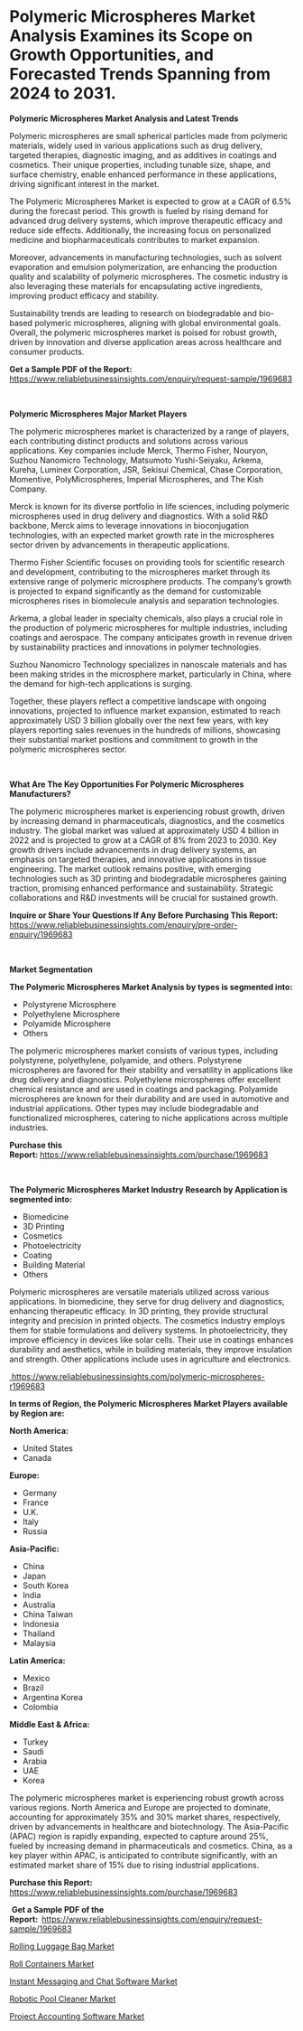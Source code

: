 <p><h1>Polymeric Microspheres Market Analysis Examines its Scope on Growth Opportunities, and Forecasted Trends Spanning from 2024 to 2031.</h1></p><p><strong>Polymeric Microspheres Market Analysis and Latest Trends</strong></p>
<p><p>Polymeric microspheres are small spherical particles made from polymeric materials, widely used in various applications such as drug delivery, targeted therapies, diagnostic imaging, and as additives in coatings and cosmetics. Their unique properties, including tunable size, shape, and surface chemistry, enable enhanced performance in these applications, driving significant interest in the market.</p><p>The Polymeric Microspheres Market is expected to grow at a CAGR of 6.5% during the forecast period. This growth is fueled by rising demand for advanced drug delivery systems, which improve therapeutic efficacy and reduce side effects. Additionally, the increasing focus on personalized medicine and biopharmaceuticals contributes to market expansion. </p><p>Moreover, advancements in manufacturing technologies, such as solvent evaporation and emulsion polymerization, are enhancing the production quality and scalability of polymeric microspheres. The cosmetic industry is also leveraging these materials for encapsulating active ingredients, improving product efficacy and stability.</p><p>Sustainability trends are leading to research on biodegradable and bio-based polymeric microspheres, aligning with global environmental goals. Overall, the polymeric microspheres market is poised for robust growth, driven by innovation and diverse application areas across healthcare and consumer products.</p></p>
<p><strong>Get a Sample PDF of the Report:&nbsp;</strong> <a href="https://www.reliablebusinessinsights.com/enquiry/request-sample/1969683?utm_campaign=84&utm_medium=2&utm_source=Github&utm_content=ia&utm_term=14112024&utm_id=polymeric-microspheres">https://www.reliablebusinessinsights.com/enquiry/request-sample/1969683</a></p>
<p>&nbsp;</p>
<p><strong>Polymeric Microspheres Major Market Players</strong></p>
<p><p>The polymeric microspheres market is characterized by a range of players, each contributing distinct products and solutions across various applications. Key companies include Merck, Thermo Fisher, Nouryon, Suzhou Nanomicro Technology, Matsumoto Yushi-Seiyaku, Arkema, Kureha, Luminex Corporation, JSR, Sekisui Chemical, Chase Corporation, Momentive, PolyMicrospheres, Imperial Microspheres, and The Kish Company.</p><p>Merck is known for its diverse portfolio in life sciences, including polymeric microspheres used in drug delivery and diagnostics. With a solid R&D backbone, Merck aims to leverage innovations in bioconjugation technologies, with an expected market growth rate in the microspheres sector driven by advancements in therapeutic applications.</p><p>Thermo Fisher Scientific focuses on providing tools for scientific research and development, contributing to the microspheres market through its extensive range of polymeric microsphere products. The company’s growth is projected to expand significantly as the demand for customizable microspheres rises in biomolecule analysis and separation technologies.</p><p>Arkema, a global leader in specialty chemicals, also plays a crucial role in the production of polymeric microspheres for multiple industries, including coatings and aerospace. The company anticipates growth in revenue driven by sustainability practices and innovations in polymer technologies.</p><p>Suzhou Nanomicro Technology specializes in nanoscale materials and has been making strides in the microsphere market, particularly in China, where the demand for high-tech applications is surging.</p><p>Together, these players reflect a competitive landscape with ongoing innovations, projected to influence market expansion, estimated to reach approximately USD 3 billion globally over the next few years, with key players reporting sales revenues in the hundreds of millions, showcasing their substantial market positions and commitment to growth in the polymeric microspheres sector.</p></p>
<p>&nbsp;</p>
<p><strong>What Are The Key Opportunities For Polymeric Microspheres Manufacturers?</strong></p>
<p><p>The polymeric microspheres market is experiencing robust growth, driven by increasing demand in pharmaceuticals, diagnostics, and the cosmetics industry. The global market was valued at approximately USD 4 billion in 2022 and is projected to grow at a CAGR of 8% from 2023 to 2030. Key growth drivers include advancements in drug delivery systems, an emphasis on targeted therapies, and innovative applications in tissue engineering. The market outlook remains positive, with emerging technologies such as 3D printing and biodegradable microspheres gaining traction, promising enhanced performance and sustainability. Strategic collaborations and R&D investments will be crucial for sustained growth.</p></p>
<p><strong>Inquire or Share Your Questions If Any Before Purchasing This Report:</strong> <a href="https://www.reliablebusinessinsights.com/enquiry/pre-order-enquiry/1969683?utm_campaign=84&utm_medium=2&utm_source=Github&utm_content=ia&utm_term=14112024&utm_id=polymeric-microspheres">https://www.reliablebusinessinsights.com/enquiry/pre-order-enquiry/1969683</a></p>
<p>&nbsp;</p>
<p><strong>Market Segmentation</strong></p>
<p><strong>The Polymeric Microspheres Market Analysis by types is segmented into:</strong></p>
<p><ul><li>Polystyrene Microsphere</li><li>Polyethylene Microsphere</li><li>Polyamide Microsphere</li><li>Others</li></ul></p>
<p><p>The polymeric microspheres market consists of various types, including polystyrene, polyethylene, polyamide, and others. Polystyrene microspheres are favored for their stability and versatility in applications like drug delivery and diagnostics. Polyethylene microspheres offer excellent chemical resistance and are used in coatings and packaging. Polyamide microspheres are known for their durability and are used in automotive and industrial applications. Other types may include biodegradable and functionalized microspheres, catering to niche applications across multiple industries.</p></p>
<p><strong>Purchase this Report:&nbsp;</strong><a href="https://www.reliablebusinessinsights.com/purchase/1969683?utm_campaign=84&utm_medium=2&utm_source=Github&utm_content=ia&utm_term=14112024&utm_id=polymeric-microspheres">https://www.reliablebusinessinsights.com/purchase/1969683</a></p>
<p>&nbsp;</p>
<p><strong>The Polymeric Microspheres Market Industry Research by Application is segmented into:</strong></p>
<p><ul><li>Biomedicine</li><li>3D Printing</li><li>Cosmetics</li><li>Photoelectricity</li><li>Coating</li><li>Building Material</li><li>Others</li></ul></p>
<p><p>Polymeric microspheres are versatile materials utilized across various applications. In biomedicine, they serve for drug delivery and diagnostics, enhancing therapeutic efficacy. In 3D printing, they provide structural integrity and precision in printed objects. The cosmetics industry employs them for stable formulations and delivery systems. In photoelectricity, they improve efficiency in devices like solar cells. Their use in coatings enhances durability and aesthetics, while in building materials, they improve insulation and strength. Other applications include uses in agriculture and electronics.</p></p>
<p><a href="https://www.reliablebusinessinsights.com/polymeric-microspheres-r1969683?utm_campaign=84&utm_medium=2&utm_source=Github&utm_content=ia&utm_term=14112024&utm_id=polymeric-microspheres">&nbsp;https://www.reliablebusinessinsights.com/polymeric-microspheres-r1969683</a></p>
<p><strong>In terms of Region, the Polymeric Microspheres Market Players available by Region are:</strong></p>
<p>
    <p> <strong> North America: </strong>
        <ul>
            <li>United States</li>
            <li>Canada</li>
        </ul>
        </p> 
    <p> <strong> Europe: </strong>
        <ul>
            <li>Germany</li>
            <li>France</li>
            <li>U.K.</li>
            <li>Italy</li>
            <li>Russia</li>
        </ul>
        </p> 
    <p> <strong> Asia-Pacific: </strong>
        <ul>
            <li>China</li>
            <li>Japan</li>
            <li>South Korea</li>
            <li>India</li>
            <li>Australia</li>
            <li>China Taiwan</li>
            <li>Indonesia</li>
            <li>Thailand</li>
            <li>Malaysia</li>
        </ul>
        </p> 
    <p> <strong> Latin America: </strong>
        <ul>
            <li>Mexico</li>
            <li>Brazil</li>
            <li>Argentina Korea</li>
            <li>Colombia</li>
        </ul>
        </p> 
    <p> <strong> Middle East & Africa: </strong>
        <ul>
            <li>Turkey</li>
            <li>Saudi</li>
            <li>Arabia</li>
            <li>UAE</li>
            <li>Korea</li>
        </ul>
    </p>
    </p>
<p><p>The polymeric microspheres market is experiencing robust growth across various regions. North America and Europe are projected to dominate, accounting for approximately 35% and 30% market shares, respectively, driven by advancements in healthcare and biotechnology. The Asia-Pacific (APAC) region is rapidly expanding, expected to capture around 25%, fueled by increasing demand in pharmaceuticals and cosmetics. China, as a key player within APAC, is anticipated to contribute significantly, with an estimated market share of 15% due to rising industrial applications.</p></p>
<p><strong>Purchase this Report: </strong><a href="https://www.reliablebusinessinsights.com/purchase/1969683?utm_campaign=84&utm_medium=2&utm_source=Github&utm_content=ia&utm_term=14112024&utm_id=polymeric-microspheres">https://www.reliablebusinessinsights.com/purchase/1969683</a></p>
<p>&nbsp;<strong>Get a Sample PDF of the Report:&nbsp;&nbsp;</strong><a href="https://www.reliablebusinessinsights.com/enquiry/request-sample/1969683?utm_campaign=84&utm_medium=2&utm_source=Github&utm_content=ia&utm_term=14112024&utm_id=polymeric-microspheres">https://www.reliablebusinessinsights.com/enquiry/request-sample/1969683</a></p>
<p><strong></strong></p>
<p><p><a href="https://www.linkedin.com/pulse/rolling-luggage-bag-market-industry-trends-forecast-period-from-nofje?utm_campaign=84&utm_medium=2&utm_source=Github&utm_content=ia&utm_term=14112024&utm_id=polymeric-microspheres">Rolling Luggage Bag Market</a></p><p><a href="https://www.linkedin.com/pulse/exploring-roll-containers-market-dynamics-revenue-analysis-growth-aspye?utm_campaign=84&utm_medium=2&utm_source=Github&utm_content=ia&utm_term=14112024&utm_id=polymeric-microspheres">Roll Containers Market</a></p><p><a href="https://issuu.com/reportprime-2/docs/instant-messaging-and-chat-software_641991a52faf67?utm_campaign=84&utm_medium=2&utm_source=Github&utm_content=ia&utm_term=14112024&utm_id=polymeric-microspheres">Instant Messaging and Chat Software Market</a></p><p><a href="https://www.linkedin.com/pulse/charting-future-comprehensive-analysis-global-robotic-pool-cleaner-qrrse?utm_campaign=84&utm_medium=2&utm_source=Github&utm_content=ia&utm_term=14112024&utm_id=polymeric-microspheres">Robotic Pool Cleaner Market</a></p><p><a href="https://issuu.com/reportprime-2/docs/project-accounting-software-market-_ea91446fe23c7c?utm_campaign=84&utm_medium=2&utm_source=Github&utm_content=ia&utm_term=14112024&utm_id=polymeric-microspheres">Project Accounting Software Market</a></p></p>